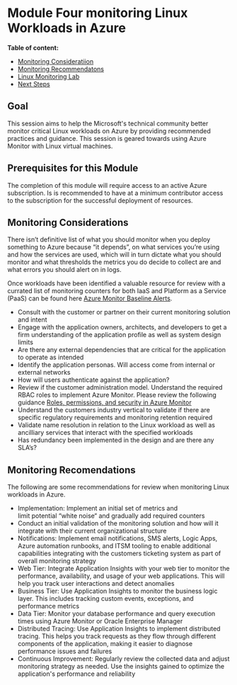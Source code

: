 # Module Four monitoring Linux Workloads in Azure

**Table of content:**
- [Monitoring Consideratiion](#item-one)
- [Monitoring Recommendatons](#item-two)
- [Linux Monitoring Lab](#item-three)
- [Next Steps](#item-four)

## Goal

This session aims to help the Microsoft's technical community better monitor critical Linux workloads on Azure by providing recommended practices and guidance. This session is geared towards using Azure Monitor with Linux virtual machines.

## Prerequisites for this Module

The completion of this module will require access to an active Azure subscription. Is is recommended to have at a minimum contributor access to the subscription for the successful deployment of resources.
<!--heading -->
<a id="item-one"></a>
## Monitoring Considerations

There isn’t definitive list of what you should monitor when you deploy something to Azure because “it depends”, on what services you’re using and how the services are used, which will in turn dictate what you should monitor and what thresholds the metrics you do decide to collect are and what errors you should alert on in logs.

Once workloads have been identified a valuable resource for review with a currated list of monitoring counters for both IaaS and Platform as a Service (PaaS) can be found here [Azure Monitor Baseline Alerts](https://azure.github.io/azure-monitor-baseline-alerts/welcome/).

- Consult with the customer or partner on their current monitoring solution and intent
- Engage with the application owners, architects, and developers to get a firm understanding of the application profile as well as system design limits
- Are there any external dependencies that are critical for the application to operate as intended
- Identify the application personas. Will access come from internal or external networks
- How will users authenticate against the application?
- Review if the customer administration model. Understand the required RBAC roles to implement Azure Monitor. Please review the following guidance [Roles, permissions, and security in Azure Monitor](https://learn.microsoft.com/en-us/azure/azure-monitor/roles-permissions-security)
- Understand the customers industry vertical to validate if there are specific regulatory requirements and monitoring retention required
- Validate name resolution in relation to the Linux workload as well as ancilliary services that interact with the specified workloads
- Has redundancy been implemented in the design and are there any SLA’s?
  
## Monitoring Recomendations

The following are some recommendations for review when monitoring Linux workloads in Azure.

- Implementation: Implement an initial set of metrics and limit potential “white noise“ and gradually add required counters
- Conduct an initial validation of the monitoring solution and how will it integrate with their current organizational structure
- Notifications: Implement email notifications, SMS alerts, Logic Apps, Azure automation runbooks, and ITSM tooling to enable additional capabilities integrating with the customers ticketing system as part of overall monitoring strategy
- Web Tier: Integrate Application Insights with your web tier to monitor the performance, availability, and usage of your web applications. This will help you track user interactions and detect anomalies
- Business Tier: Use Application Insights to monitor the business logic layer. This includes tracking custom events, exceptions, and performance metrics
- Data Tier: Monitor your database performance and query execution times using Azure Monitor or Oracle Enterprise Manager
- Distributed Tracing: Use Application Insights to implement distributed tracing. This helps you track requests as they flow through different components of the application, making it easier to diagnose performance issues and failures
- Continuous Improvement: Regularly review the collected data and adjust monitoring strategy as needed. Use the insights gained to optimize the application's performance and reliability
